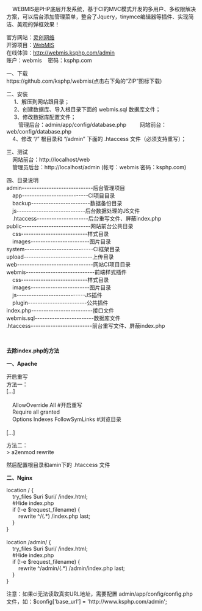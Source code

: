 <div sytle="font-size: 12px;">
<p>
&nbsp;&nbsp;&nbsp; WEBMIS是PHP底层开发系统，基于CI的MVC模式开发的多用户、多权限解决方案，可以后台添加管理菜单，整合了Jquery，tinymce编辑器等插件、实现简洁、美观的弹框效果！
</p>
<p>
官方网站：<a href="http://www.ksphp.com/">灵创网络</a><br/>
开源项目：<a href="https://github.com/ksphp/webmis/">WebMIS</a><br/>
在线体验：<a href="http://webmis.ksphp.com/admin">http://webmis.ksphp.com/admin</a><br/>
账户：webmis&nbsp;&nbsp;&nbsp;&nbsp;密码：ksphp.com
</p>
<p>
一、下载<br />
https://github.com/ksphp/webmis(点击右下角的&ldquo;ZIP&rdquo;图标下载)
</p>
<p>
二、安装 <br />
&nbsp;&nbsp;&nbsp;&nbsp; 1、解压到网站跟目录；<br />
&nbsp;&nbsp;&nbsp;&nbsp; 2、创建数据库、导入根目录下面的 webmis.sql 数据库文件； <br />
&nbsp;&nbsp;&nbsp;&nbsp; 3、修改数据库配置文件；<br />
&nbsp;&nbsp;&nbsp;&nbsp;&nbsp;&nbsp;&nbsp;&nbsp;管理后台：admin/app/config/database.php
&nbsp;&nbsp;&nbsp;&nbsp;&nbsp;&nbsp;&nbsp;&nbsp;网站前台：web/config/database.php<br />
&nbsp;&nbsp;&nbsp; 4、修改 &ldquo;/&rdquo; 根目录和 &ldquo;/admin&rdquo; 下面的 .htaccess 文件（必须支持重写）；
</p>
<p>
三、测试<br />
&nbsp;&nbsp;&nbsp;&nbsp;网站前台：http://localhost/web<br />
&nbsp;&nbsp;&nbsp;&nbsp;管理员后台：http://localhost/admin (帐号：webmis 密码：ksphp.com)
</p>
<p>
四、目录说明<br />
admin-----------------------------后台管理项目<br />
&nbsp;&nbsp;&nbsp; app---------------------------CI项目目录<br />
&nbsp;&nbsp;&nbsp; backup------------------------数据备份目录 <br />
&nbsp;&nbsp;&nbsp; js----------------------------后台数据处理的JS文件<br />
&nbsp;&nbsp;&nbsp; .htaccess---------------------后台重写文件、屏蔽index.php<br />
public----------------------------网站前台公共目录<br />
&nbsp;&nbsp;&nbsp; css---------------------------样式目录<br />
&nbsp;&nbsp;&nbsp; images------------------------图片目录<br />
system----------------------------CI框架目录<br />
upload----------------------------上传目录<br />
web-------------------------------网站CI项目目录<br />
webmis----------------------------前端样式插件<br />
&nbsp;&nbsp;&nbsp; css---------------------------样式目录<br />
&nbsp;&nbsp;&nbsp; images------------------------图片目录<br />
&nbsp;&nbsp;&nbsp; js----------------------------JS插件<br />
&nbsp;&nbsp;&nbsp; plugin------------------------公共插件<br />
index.php-------------------------接口文件<br />
webmis.sql------------------------数据库文件<br />
.htaccess-------------------------前台重写文件、屏蔽index.php
</p>
<p>&nbsp;</p>
<p><b>去除index.php的方法</b></p>
<p><b>一、Apache</b></p>
<p>
开启重写<br />
方法一：<br />
[...]<br />
<Directory /><br />
&nbsp;&nbsp;&nbsp;&nbsp;AllowOverride All  #开启重写<br />
&nbsp;&nbsp;&nbsp;&nbsp;Require all granted<br />
&nbsp;&nbsp;&nbsp;&nbsp;Options Indexes FollowSymLinks  #浏览目录<br />
</Directory><br />
[...]
</p>
<p>
方法二：<br />
> a2enmod rewrite
</p>
<p>
然后配置根目录和amin下的 .htaccess 文件 <br />
</p>
<p><b>二、Nginx</b></p>
<p>
location / {<br />
&nbsp;&nbsp;&nbsp;&nbsp;try_files $uri $uri/ /index.html;<br />
&nbsp;&nbsp;&nbsp;&nbsp;#Hide index.php<br />
&nbsp;&nbsp;&nbsp;&nbsp;if (!-e $request_filename) {<br />
&nbsp;&nbsp;&nbsp;&nbsp;&nbsp;&nbsp;&nbsp;&nbsp;rewrite ^/(.*) /index.php last;<br />
&nbsp;&nbsp;&nbsp;&nbsp;}<br />
}<br />
<br />
location /admin/ {<br />
&nbsp;&nbsp;&nbsp;&nbsp;try_files $uri $uri/ /index.html;<br />
&nbsp;&nbsp;&nbsp;&nbsp;#Hide index.php<br />
&nbsp;&nbsp;&nbsp;&nbsp;if (!-e $request_filename) {<br />
&nbsp;&nbsp;&nbsp;&nbsp;&nbsp;&nbsp;&nbsp;&nbsp;rewrite ^/admin/(.*) /admin/index.php last;<br />
&nbsp;&nbsp;&nbsp;&nbsp;}<br />
}<br />
</p>
<p>注意：如果ci无法读取真实URL地址，需要配置 admin/app/config/config.php 文件，如：$config['base_url'] = 'http://www.ksphp.com/admin';</p>
</div>